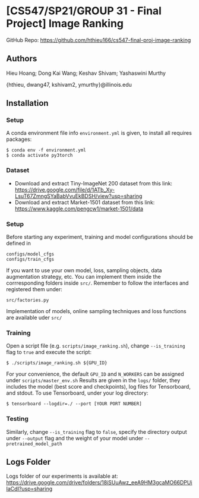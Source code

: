 # [CS547/SP21/GROUP 31 - Final Project] Image Ranking
GitHub Repo: https://github.com/hthieu166/cs547-final-proj-image-ranking
## Authors
Hieu Hoang; 	Dong Kai Wang;		Keshav Shivam;	Yashaswini Murthy

{hthieu, dwang47, kshivam2, ymurthy}@illinois.edu

## Installation
### Setup
A conda environment file info `environment.yml` is given, to install all requires packages:
```
$ conda env -f environment.yml
$ conda activate py3torch
```
### Dataset
* Download and extract Tiny-ImageNet 200 dataset from this link:
https://drive.google.com/file/d/1ATb_Xy-LsuT67ZmngSYaBabVvuEkBDSH/view?usp=sharing
* Download and extract Market-1501 dataset from this link:
https://www.kaggle.com/pengcw1/market-1501/data

### Setup

Before starting any experiment, training and model configurations should be defined in
```
configs/model_cfgs
configs/train_cfgs
```
If you want to use your own model, loss, sampling objects, data augmentation strategy, etc. You can implement them inside the corrresponding folders inside `src/`. Remember to follow the interfaces and registered them under:
```
src/factories.py
```

Implementation of models, online sampling techniques and loss functions are available uder `src/`

### Training
Open a script file (e.g. `scripts/image_ranking.sh`), change `--is_training` flag to `true` and execute the script:
```
$ ./scripts/image_ranking.sh ${GPU_ID}
```
For your convenience, the default `GPU_ID` and `N_WORKERS` can be assigned under `scripts/master_env.sh` 
Results are given in the `logs/` folder, they includes the model (best score and checkpoints), log files for Tensorboard, and stdout. To use Tensorboard, under your log directory:
```
$ tensorboard --logdir=./ --port [YOUR PORT NUMBER]
```

### Testing
Similarly, change `--is_training` flag to `false`, specify the directory output under `--output` flag and the weight of your model under `--pretrained_model_path`

## Logs Folder
Logs folder of our experiments is available at:
https://drive.google.com/drive/folders/18iSUuAwz_eeA9HM3gcaMO66DPUiIaCdI?usp=sharing
